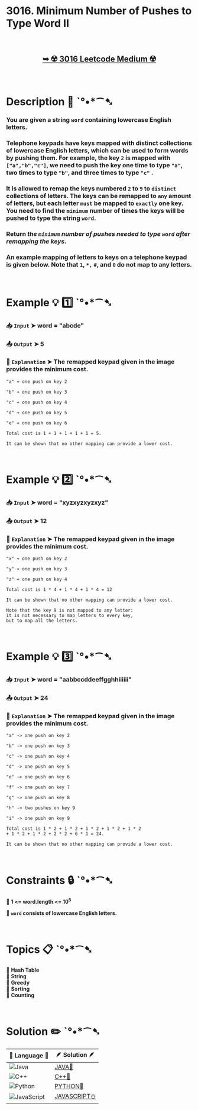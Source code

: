# 3016. Minimum Number of Pushes to Type Word II

</br>

<h2 align="center"> 

<a href="https://leetcode.com/problems/minimum-number-of-pushes-to-type-word-ii/description/?envType=daily-question&envId=2024-08-06"><strong>➥ ☢️ 3016 Leetcode Medium ☢️ </strong></a>
</h2>

</br>

# Description 📜 ˋ°•*⁀➷

### You are given a string `word` containing lowercase English letters.

### Telephone keypads have keys mapped with distinct collections of lowercase English letters, which can be used to form words by pushing them. For example, the key `2` is mapped with `["a","b","c"]`, we need to push the key one time to type `"a"`, two times to type `"b"`, and three times to type `"c"` .

### It is allowed to remap the keys numbered `2` to `9` to `distinct` collections of letters. The keys can be remapped to `any` amount of letters, but each letter `must` be mapped to `exactly` one key. You need to find the `minimum` number of times the keys will be pushed to type the string `word`.

### Return *the `minimum` number of pushes needed to type `word` after remapping the keys*.

### An example mapping of letters to keys on a telephone keypad is given below. Note that `1`, `*,` `#`, and `0` do not map to any letters.

</br>

# Example 💡 1️⃣ ˋ°•*⁀➷

  ### 📥 `Input`  ➤ word = "abcde"

  ### 📤 `Output`  ➤ 5

  ### 🔦 `Explanation`  ➤ The remapped keypad given in the image provides the minimum cost.
    
    "a" ➺ one push on key 2
    
    "b" ➺ one push on key 3
    
    "c" ➺ one push on key 4
    
    "d" ➺ one push on key 5
    
    "e" ➺ one push on key 6
    
    Total cost is 1 + 1 + 1 + 1 + 1 = 5.
    
    It can be shown that no other mapping can provide a lower cost.

</br>

# Example 💡 2️⃣ ˋ°•*⁀➷

  ### 📥 `Input` ➤ word = "xyzxyzxyzxyz"

  ### 📤 `Output`  ➤ 12

  ### 🔦 `Explanation` ➤ The remapped keypad given in the image provides the minimum cost.
    
    "x" ➺ one push on key 2
    
    "y" ➺ one push on key 3
    
    "z" ➺ one push on key 4
    
    Total cost is 1 * 4 + 1 * 4 + 1 * 4 = 12
    
    It can be shown that no other mapping can provide a lower cost.

    Note that the key 9 is not mapped to any letter: 
    it is not necessary to map letters to every key, 
    but to map all the letters.


</br>

# Example 💡 3️⃣ ˋ°•*⁀➷

  ### 📥 `Input` ➤ word = "aabbccddeeffgghhiiiiii"

  ### 📤 `Output`  ➤ 24

  ### 🔦 `Explanation`  ➤ The remapped keypad given in the image provides the minimum cost.

    "a" -> one push on key 2

    "b" -> one push on key 3

    "c" -> one push on key 4

    "d" -> one push on key 5

    "e" -> one push on key 6

    "f" -> one push on key 7

    "g" -> one push on key 8

    "h" -> two pushes on key 9

    "i" -> one push on key 9

    Total cost is 1 * 2 + 1 * 2 + 1 * 2 + 1 * 2 + 1 * 2 
    + 1 * 2 + 1 * 2 + 2 * 2 + 6 * 1 = 24.
    
    It can be shown that no other mapping can provide a lower cost.

</br>

# Constraints 🔒 ˋ°•*⁀➷

🔹 **1 <= word.length <= 10<sup>5</sup>** </br>

🔹 **`word` consists of lowercase English letters.** </br>

</br>

# Topics 📋 ˋ°•*⁀➷

🔸 **Hash Table**  </br>
🔸 **String**  </br>
🔸 **Greedy**  </br>
🔸 **Sorting**  </br>
🔸 **Counting**  </br>

</br>

# Solution ✏️ ˋ°•*⁀➷

| 📒 Language 📒  | 🪶 Solution 🪶 |
| ------------- | ------------- |
|  ![Java](https://img.shields.io/badge/java-%23ED8B00.svg?style=for-the-badge&logo=openjdk&logoColor=white)  | [JAVA🍁]() |
|  ![C++](https://img.shields.io/badge/c++-%2300599C.svg?style=for-the-badge&logo=c%2B%2B&logoColor=white)  | [C++🎲]()  |
|  ![Python](https://img.shields.io/badge/python-3670A0?style=for-the-badge&logo=python&logoColor=ffdd54)    | [PYTHON🍰]() |
| ![JavaScript](https://img.shields.io/badge/javascript-%23323330.svg?style=for-the-badge&logo=javascript&logoColor=%23F7DF1E)   | [JAVASCRIPT☃️]() |

